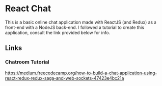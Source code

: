 # React Chat

This is a basic online chat application made with ReactJS (and Redux) as a front-end with a NodeJS back-end. I followed a tutorial to create this application, consult the link provided below for info.

## Links

### Chatroom Tutorial

https://medium.freecodecamp.org/how-to-build-a-chat-application-using-react-redux-redux-saga-and-web-sockets-47423e4bc21a
